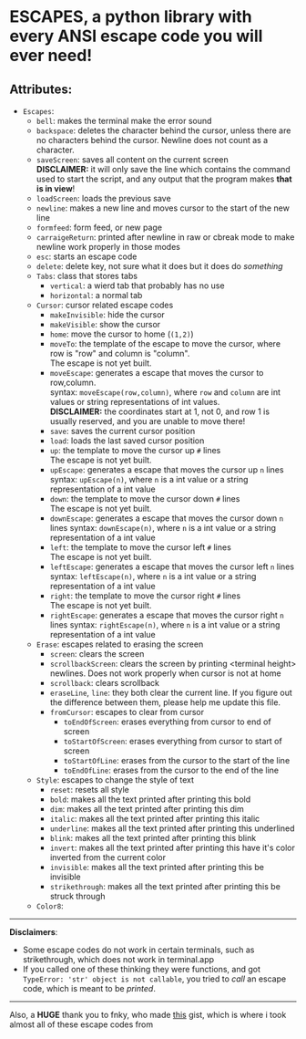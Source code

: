 # ESCAPES, a python library with every ANSI escape code you will ever need!
## Attributes:
- `Escapes`:
  - `bell`: makes the terminal make the error sound 
  - `backspace`: deletes the character behind the cursor, unless there are no characters behind the cursor. Newline does not count as a character.  
  - `saveScreen`: saves all content on the current screen  
    **DISCLAIMER:** it will only save the line which contains the command used to start the script, and any output that the program makes **that is in view**!
  - `loadScreen`: loads the previous save
  - `newline`: makes a new line and moves cursor to the start of the new line
  - `formfeed`: form feed, or new page
  - `carraigeReturn`: printed after newline in raw or cbreak mode to make newline work properly in those modes
  - `esc`: starts an escape code
  - `delete`: delete key, not sure what it does but it does do _something_
  - `Tabs`: class that stores tabs
    - `vertical`: a wierd tab that probably has no use
    - `horizontal`: a normal tab
  - `Cursor`: cursor related escape codes
    - `makeInvisible`: hide the cursor
    - `makeVisible`: show the cursor
    - `home`: move the cursor to home (`(1,2)`)
    - `moveTo`: the template of the escape to move the cursor, where row is "row" and column is "column".  
      The escape is not yet built.
    - `moveEscape`: generates a escape that moves the cursor to row,column.  
      syntax: `moveEscape(row,column)`, where `row` and `column` are int values or string representations of int values.  
      **DISCLAIMER:** the coordinates start at 1, not 0, and row 1 is usually reserved, and you are unable to move there!
    - `save`: saves the current cursor position
    - `load`: loads the last saved cursor position
    - `up`: the template to move the cursor up `#` lines  
      The escape is not yet built.
    - `upEscape`: generates a escape that moves the cursor up `n` lines
      syntax: `upEscape(n)`, where `n` is a int value or a string representation of a int value
    - `down`: the template to move the cursor down `#` lines  
      The escape is not yet built.
    - `downEscape`: generates a escape that moves the cursor down `n` lines
      syntax: `downEscape(n)`, where `n` is a int value or a string representation of a int value
    - `left`: the template to move the cursor left `#` lines  
      The escape is not yet built.
    - `leftEscape`: generates a escape that moves the cursor left `n` lines
      syntax: `leftEscape(n)`, where `n` is a int value or a string representation of a int value
    - `right`: the template to move the cursor right `#` lines  
      The escape is not yet built.
    - `rightEscape`: generates a escape that moves the cursor right `n` lines
      syntax: `rightEscape(n)`, where `n` is a int value or a string representation of a int value
  - `Erase`: escapes related to erasing the screen
    - `screen`: clears the screen
    - `scrollbackScreen`: clears the screen by printing &lt;terminal height&gt; newlines. Does not work properly when cursor is not at home
    - `scrollback`: clears scrollback
    - `eraseLine`, `line`: they both clear the current line. If you figure out the difference between them, please help me update this file.
    - `fromCursor`: escapes to clear from cursor
      - `toEndOfScreen`: erases everything from cursor to end of screen
      - `toStartOfScreen`: erases everything from cursor to start of screen
      - `toStartOfLine`: erases from the cursor to the start of the line
      - `toEndOfLine`: erases from the cursor to the end of the line
  - `Style`: escapes to change the style of text
    - `reset`: resets all style
    - `bold`: makes all the text printed after printing this bold
    - `dim`: makes all the text printed after printing this dim
    - `italic`: makes all the text printed after printing this italic
    - `underline`: makes all the text printed after printing this underlined
    - `blink`: makes all the text printed after printing this blink
    - `invert`: makes all the text printed after printing this have it's color inverted from the current color
    - `invisible`: makes all the text printed after printing this be invisible
    - `strikethrough`: makes all the text printed after printing this be struck through
  - `Color8`: 

---

**Disclaimers**: 
  - Some escape codes do not work in certain terminals, such as strikethrough, which does not work in terminal.app  
  - If you called one of these thinking they were functions, and got `TypeError: 'str' object is not callable`, you tried to *call* an escape code, which is meant to be *printed*.  

---

Also, a **HUGE** thank you to fnky, who made [this](https://gist.github.com/fnky/458719343aabd01cfb17a3a4f7296797) gist, which is where i took almost all of these escape codes from
